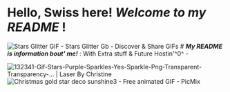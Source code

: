 # Hello, Swiss here! *Welcome to my* ***README*** !
<img src="https://i.pinimg.com/originals/17/96/ef/1796ef0033df2a1bb61b02d731541119.gif" alt="Stars Glitter GIF - Stars Glitter Gb - Discover &amp; Share GIFs"/> # ***My README is information bout' me!*** : With Extra stuff & Future Hostin'^0^ -

<img src="https://laserbychristine.com/wp-content/uploads/2016/12/132341-Gif-Stars-Purple-Sparkles-Yes-Sparkle-Png-Transparent-Transparency-....gif" alt="132341-Gif-Stars-Purple-Sparkles-Yes-Sparkle-Png-Transparent-Transparency-…  | Laser By Christine"/>
<img src="https://img1.picmix.com/output/stamp/normal/5/4/7/8/2418745_1af28.gif" alt="Christmas gold star deco sunshine3 - Free animated GIF - PicMix"/>

